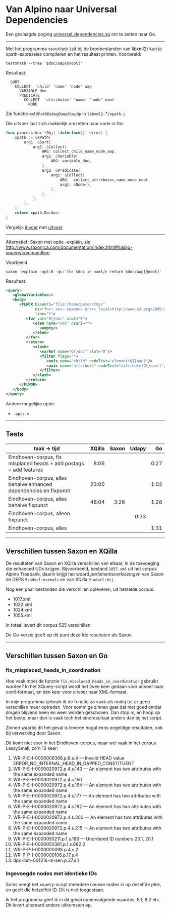 # Van Alpino naar Universal Dependencies

Een geslaagde poging
[universal_dependencies.xq](https://github.com/gossebouma/lassy2ud) om
te zetten naar Go.

----

Met het programma `testXPath` (zit bij de bronbestanden van libxml2) kun je xpath-expressies compileren en
het resultaat printen. Voorbeeld:

```
testXPath --tree '$doc/aap[@noot]'
```

Resultaat:

```
  SORT
    COLLECT  'child' 'name' 'node' aap
      VARIABLE doc
      PREDICATE
        COLLECT  'attributes' 'name' 'node' noot
          NODE
```

Zie functie `xmlXPathDebugDumpStepOp` in `libxml2-`_*_`/xpath.c`

Die uitvoer laat zich makkelijk omzetten naar code in Go:

```go
func process(doc *Obj) (interface{}, error) {
    xpath := &XPath{
        arg1: &Sort{
            arg1: &Collect{
                ARG: collect_child_name_node_aap,
                arg1: &Variable{
                    ARG: variable_doc,
                },
                arg2: &Predicate{
                    arg1: &Collect{
                        ARG:  collect_attributes_name_node_noot,
                        arg1: &Node{},
                    },
                },
            },
        },
    }
    return xpath.Do(doc)
}
```

Vergelijk
[invoer](https://github.com/pebbe/unidep/blob/master/auxiliary-in.go)
met
[uitvoer](https://github.com/pebbe/unidep/blob/master/auxiliary.go)

----

Alternatief: Saxon met optie -explain, zie http://www.saxonica.com/documentation/index.html#!using-xquery/commandline

Voorbeeld:

```
saxon -explain -opt:0 -qs:'for $doc in <xml/> return $doc/aap[@noot]'
```

Resultaat:

```xml
<query>
   <globalVariables/>
   <body>
      <FLWOR baseUri="file:/home/peter/tmp/"
             ns="fn=~ xs=~ saxon=~ err=~ local=http://www.w3.org/2005/xquery-local-functions xsi=~"
             line="1">
         <for var="Q{}doc" slot="0">
            <elem name="xml" nsuri="">
               <empty/>
            </elem>
         </for>
         <return>
            <slash>
               <varRef name="Q{}doc" slot="0"/>
               <filter flags="">
                  <axis name="child" nodeTest="element(Q{}aap)"/>
                  <axis name="attribute" nodeTest="attribute(Q{}noot)"/>
               </filter>
            </slash>
         </return>
      </FLWOR>
   </body>
</query>
```

Andere mogelijke optie:

 * `-opt:-v`


----

## Tests

taak → tijd | XQilla | Saxon | Udapy | Go
------- | ------:| -----:| -----:| -----:
Eindhoven-corpus, fix misplaced heads + add postags + add features |  8:06 |       |       |  0:27
Eindhoven-corpus, alles behalve enhanced dependencies en fixpunct  | 23:00 |       |       |  1:02
Eindhoven-corpus, alles behalve fixpunct                           | 48:04 |  3:26 |       |  1:28
Eindhoven-corpus, alleen fixpunct                                  |       |       |  0:33 |
Eindhoven-corpus, alles                                            |       |       |       |  1:31

----

## Verschillen tussen Saxon en XQilla

De resultaten van Saxon en XQilla verschillen van elkaar, in de
toevoeging die enhanced UDs krijgen. Bijvoorbeeld, bestand
`1057.xml` uit het corpus Alpino Treebank, daarin krijgt het woord
*parlementsverkiezingen* van Saxon de DEPS `9:advcl:evenals` en van XQilla
`9:advcl:bij`. 

Nog een paar bestanden die verschillen opleveren, uit hetzelde corpus:

 * 1017.xml
 * 1022.xml
 * 1024.xml
 * 1055.xml

In totaal levert dit corpus 525 verschillen.

De Go-versie geeft op dit punt dezelfde resultaten als Saxon.

----

## Verschillen tussen Saxon en Go


### fix\_misplaced\_heads\_in\_coordination

Hoe vaak moet de functie `fix_misplaced_heads_in_coordination`
gebruikt worden? In het XQuery-script wordt het twee keer gedaan voor
uitvoer naar conll-formaat, en één keer voor uitvoer naar XML-formaat.

In mijn programma gebruik ik de functie zo vaak als nodig tot er geen verschillen
meer optreden. Voor sommige zinnen gaat dat niet goed omdat dingen
blijvend heen en weer worden geschoven. Dan stop ik, en hoop
op het beste, maar dan is vaak toch het eindresultaat anders dan bij
het script.

Zinnen waarbij dit het geval is leveren nogal eens ongeldige
resultaten, ook bij verwerking door Saxon.

Dit komt niet voor in het Eindhoven-corpus, maar wel vaak in het corpus
LassySmall, zo'n 13 keer:

 1. WR-P-E-I-0000006366.p.8.s.4 — Invalid HEAD value ERROR\_NO\_INTERNAL\_HEAD\_IN\_GAPPED\_CONSTITUENT
 1. WR-P-E-I-0000020972.p.4.s.143 — An element has two attributes with the same expanded name
 1. WR-P-E-I-0000020972.p.4.s.150
 1. WR-P-E-I-0000020972.p.4.s.164 — An element has two attributes with the same expanded name
 1. WR-P-E-I-0000020972.p.4.s.177 — An element has two attributes with the same expanded name
 1. WR-P-E-I-0000020972.p.4.s.192 — An element has two attributes with the same expanded name
 1. WR-P-E-I-0000020972.p.4.s.200 — An element has two attributes with the same expanded name
 1. WR-P-E-I-0000020972.p.4.s.215 — An element has two attributes with the same expanded name
 1. WR-P-E-I-0000050211.p.1.s.188 — Unordered ID numbers 20.1, 20.1
 1. WR-P-E-I-0000050381.p.1.s.682.2
 1. WR-P-P-I-0000000098.p.4.s.2
 1. WR-P-P-I-0000000106.p.17.s.4
 1. dpc-ibm-001316-nl-sen.p.37.s.1

### Ingevoegde nodes met identieke IDs

Soms voegt het xquery-script meerdere nieuwe nodes in op dezelfde
plek, en geeft die hetzelfde ID. Dit is niet toegestaan.

Ik het programma geef ik in dit geval opeenvolgende waardes, 8.1, 8.2
etc. Dit levert uiteraard andere uitkomsten op.
